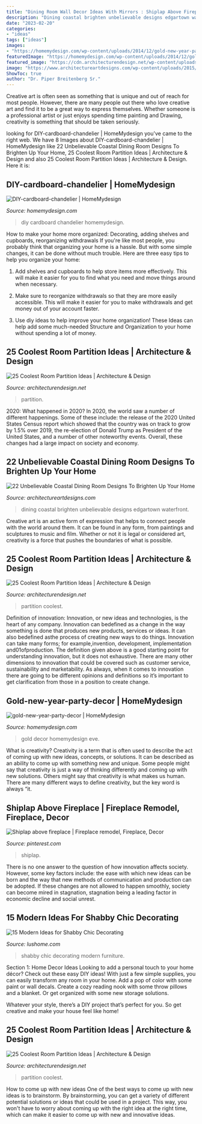 ```yaml
---
title: "Dining Room Wall Decor Ideas With Mirrors : Shiplap Above Fireplace"
description: "Dining coastal brighten unbelievable designs edgartown waterfront"
date: "2023-02-20"
categories:
- "ideas"
tags: ["ideas"]
images:
- "https://homemydesign.com/wp-content/uploads/2014/12/gold-new-year-party-decor.jpg"
featuredImage: "https://homemydesign.com/wp-content/uploads/2014/12/gold-new-year-party-decor.jpg"
featured_image: "https://cdn.architecturendesign.net/wp-content/uploads/2014/08/1742.jpg"
image: "https://www.architectureartdesigns.com/wp-content/uploads/2015/05/22-Unbelievable-Coastal-Dining-Room-Designs-To-Brighten-Up-Your-Home-17.jpg"
ShowToc: true
author: "Dr. Piper Breitenberg Sr."
---
```



Creative art is often seen as something that is unique and out of reach for most people. However, there are many people out there who love creative art and find it to be a great way to express themselves. Whether someone is a professional artist or just enjoys spending time painting and Drawing, creativity is something that should be taken seriously.

	

		
looking for DIY-cardboard-chandelier | HomeMydesign you've came to the right web. We have 8 Images about DIY-cardboard-chandelier | HomeMydesign like 22 Unbelievable Coastal Dining Room Designs To Brighten Up Your Home, 25 Coolest Room Partition Ideas | Architecture &amp; Design and also 25 Coolest Room Partition Ideas | Architecture &amp; Design. Here it is:
		
    
## DIY-cardboard-chandelier | HomeMydesign

<img loading=lazy src="https://homemydesign.com/wp-content/uploads/2015/05/DIY-cardboard-chandelier.jpg" onerror="this.onerror=null;this.src='https://tse2.mm.bing.net/th?id=OIP.5WZYYEMQN3Kw8O7ilH4d2AHaQJ&amp;pid=15.1';" alt="DIY-cardboard-chandelier | HomeMydesign">

_Source: homemydesign.com_

>diy cardboard chandelier homemydesign. 

	

How to make your home more organized: Decorating, adding shelves and cupboards, reorganizing withdrawals
If you're like most people, you probably think that organizing your home is a hassle. But with some simple changes, it can be done without much trouble. Here are three easy tips to help you organize your home: 
1) Add shelves and cupboards to help store items more effectively. This will make it easier for you to find what you need and move things around when necessary.

2) Make sure to reorganize withdrawals so that they are more easily accessible. This will make it easier for you to make withdrawals and get money out of your account faster.

3) Use diy ideas to help improve your home organization! These Ideas can help add some much-needed Structure and Organization to your home without spending a lot of money.

    
## 25 Coolest Room Partition Ideas | Architecture &amp; Design

<img loading=lazy src="https://cdn.architecturendesign.net/wp-content/uploads/2014/08/951.jpg" onerror="this.onerror=null;this.src='https://tse3.mm.bing.net/th?id=OIP.l6uPWvwx0ulWGilhQm37mgHaLK&amp;pid=15.1';" alt="25 Coolest Room Partition Ideas | Architecture &amp; Design">

_Source: architecturendesign.net_

>partition. 

	

2020: What happened in 2020?
In 2020, the world saw a number of different happenings. Some of these include: the release of the 2020 United States Census report which showed that the country was on track to grow by 1.5% over 2019, the re-election of Donald Trump as President of the United States, and a number of other noteworthy events. Overall, these changes had a large impact on society and economy.

    
## 22 Unbelievable Coastal Dining Room Designs To Brighten Up Your Home

<img loading=lazy src="https://www.architectureartdesigns.com/wp-content/uploads/2015/05/22-Unbelievable-Coastal-Dining-Room-Designs-To-Brighten-Up-Your-Home-17.jpg" onerror="this.onerror=null;this.src='https://tse1.mm.bing.net/th?id=OIP.uAZfzte3wHj6iHGoNmVinAAAAA&amp;pid=15.1';" alt="22 Unbelievable Coastal Dining Room Designs To Brighten Up Your Home">

_Source: architectureartdesigns.com_

>dining coastal brighten unbelievable designs edgartown waterfront. 

	

Creative art is an active form of expression that helps to connect people with the world around them. It can be found in any form, from paintings and sculptures to music and film. Whether or not it is legal or considered art, creativity is a force that pushes the boundaries of what is possible.

    
## 25 Coolest Room Partition Ideas | Architecture &amp; Design

<img loading=lazy src="https://cdn.architecturendesign.net/wp-content/uploads/2014/08/1742.jpg" onerror="this.onerror=null;this.src='https://tse1.mm.bing.net/th?id=OIP.ovTblCgTk6jpb7B_ULeNwAAAAA&amp;pid=15.1';" alt="25 Coolest Room Partition Ideas | Architecture &amp; Design">

_Source: architecturendesign.net_

>partition coolest. 

	

Definition of innovation:
Innovation, or new ideas and technologies, is the heart of any company. Innovation can bedefined as a change in the way something is done that produces new products, services or ideas. It can also bedefined asthe process of creating new ways to do things. Innovation can take many forms; for example,invention, development, implementation and01ofproduction.
The definition given above is a good starting point for understanding innovation, but it does not exhaustive. There are many other dimensions to innovation that could be covered such as customer service, sustainability and marketability. As always, when it comes to innovation there are going to be different opinions and definitions so it’s important to get clarification from those in a position to create change.

    
## Gold-new-year-party-decor | HomeMydesign

<img loading=lazy src="https://homemydesign.com/wp-content/uploads/2014/12/gold-new-year-party-decor.jpg" onerror="this.onerror=null;this.src='https://tse4.mm.bing.net/th?id=OIP.wtkxnxxalpEnJKuCNiB5EgHaPE&amp;pid=15.1';" alt="gold-new-year-party-decor | HomeMydesign">

_Source: homemydesign.com_

>gold decor homemydesign eve. 

	

What is creativity?
Creativity is a term that is often used to describe the act of coming up with new ideas, concepts, or solutions. It can be described as an ability to come up with something new and unique. Some people might say that creativity is just a way of thinking differently and coming up with new solutions. Others might say that creativity is what makes us human. There are many different ways to define creativity, but the key word is always “it.

    
## Shiplap Above Fireplace | Fireplace Remodel, Fireplace, Decor

<img loading=lazy src="https://i.pinimg.com/736x/a8/6f/7c/a86f7c1a0a7661e974ac12dc7cba6a6e.jpg" onerror="this.onerror=null;this.src='https://tse4.mm.bing.net/th?id=OIP.0VMVVaEEn5BMLSEy3AWGOgHaJ3&amp;pid=15.1';" alt="Shiplap above fireplace | Fireplace remodel, Fireplace, Decor">

_Source: pinterest.com_

>shiplap. 

	

There is no one answer to the question of how innovation affects society. However, some key factors include: the ease with which new ideas can be born and the way that new methods of communication and production can be adopted. If these changes are not allowed to happen smoothly, society can become mired in stagnation, stagnation being a leading factor in economic decline and social unrest.

    
## 15 Modern Ideas For Shabby Chic Decorating

<img loading=lazy src="https://www.lushome.com/wp-content/uploads/2015/01/shabby-chic-decorating-ideas-8.jpg" onerror="this.onerror=null;this.src='https://tse3.mm.bing.net/th?id=OIP.fdHpH_uEP8IGWXmJ3LRXHwAAAA&amp;pid=15.1';" alt="15 Modern Ideas for Shabby Chic Decorating">

_Source: lushome.com_

>shabby chic decorating modern furniture. 

	

Section 1: Home Decor Ideas
Looking to add a personal touch to your home décor? Check out these easy DIY ideas!
With just a few simple supplies, you can easily transform any room in your home. Add a pop of color with some paint or wall decals. Create a cozy reading nook with some throw pillows and a blanket. Or get organized with some new storage solutions.

Whatever your style, there’s a DIY project that’s perfect for you. So get creative and make your house feel like home!

    
## 25 Coolest Room Partition Ideas | Architecture &amp; Design

<img loading=lazy src="http://cdn.architecturendesign.net/wp-content/uploads/2014/08/1349.jpg" onerror="this.onerror=null;this.src='https://tse1.mm.bing.net/th?id=OIP.7lVuGCbveFB3PoowrIGZtQHaJ4&amp;pid=15.1';" alt="25 Coolest Room Partition Ideas | Architecture &amp; Design">

_Source: architecturendesign.net_

>partition coolest. 

	

How to come up with new ideas
One of the best ways to come up with new ideas is to brainstorm. By brainstorming, you can get a variety of different potential solutions or ideas that could be used in a project. This way, you won't have to worry about coming up with the right idea at the right time, which can make it easier to come up with new and innovative ideas.

